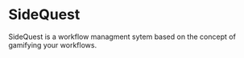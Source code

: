 # SideQuest
SideQuest is a workflow managment sytem based on the concept of gamifying your workflows.

